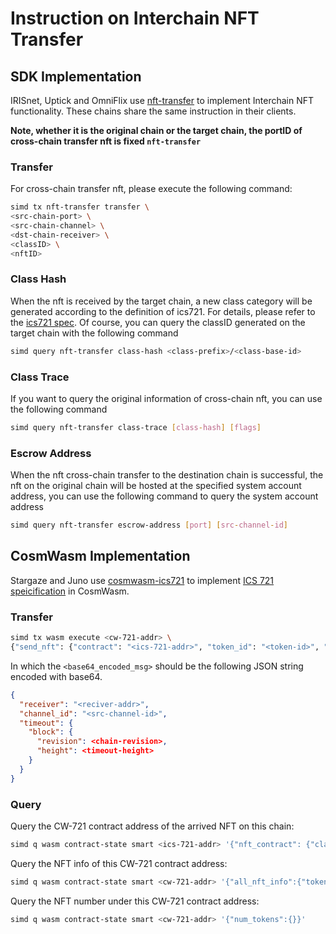 # Instruction on Interchain NFT Transfer

## SDK Implementation

IRISnet, Uptick and OmniFlix use [nft-transfer](https://github.com/bianjieai/nft-transfer/tree/v1.1.1-beta) to implement Interchain NFT functionality. These chains share the same instruction in their clients. 

**Note, whether it is the original chain or the target chain, the portID of cross-chain transfer nft is fixed `nft-transfer`**

### Transfer

For cross-chain transfer nft, please execute the following command:

```bash
simd tx nft-transfer transfer \
<src-chain-port> \
<src-chain-channel> \
<dst-chain-receiver> \
<classID> \
<nftID>  
```

### Class Hash

When the nft is received by the target chain, a new class category will be generated according to the definition of ics721. For details, please refer to the [ics721 spec](https://github.com/cosmos/ibc/blob/main/spec/app/ics-721-nft-transfer/README.md). Of course, you can query the classID generated on the target chain with the following command

```bash
simd query nft-transfer class-hash <class-prefix>/<class-base-id>
```

### Class Trace

If you want to query the original information of cross-chain nft, you can use the following command

```bash
simd query nft-transfer class-trace [class-hash] [flags]
```

### Escrow Address

When the nft cross-chain transfer to the destination chain is successful, the nft on the original chain will be hosted at the specified system account address, you can use the following command to query the system account address

```bash
simd query nft-transfer escrow-address [port] [src-channel-id]
```

## CosmWasm Implementation

Stargaze and Juno use [cosmwasm-ics721](https://github.com/public-awesome/ics721) to implement [ICS 721 speicification](https://github.com/cosmos/ibc/tree/main/spec/app/ics-721-nft-transfer) in CosmWasm.

### Transfer

```bash
simd tx wasm execute <cw-721-addr> \
{"send_nft": {"contract": "<ics-721-addr>", "token_id": "<token-id>", "msg": \ "<basa64_encoded_msg>"}}
```

In which the `<base64_encoded_msg>` should be the following JSON string encoded with base64.

```json
{
  "receiver": "<reciver-addr>",
  "channel_id": "<src-channel-id>",
  "timeout": {
    "block": {
      "revision": <chain-revision>,
      "height": <timeout-height>
    }
  }
}
```

### Query

Query the CW-721 contract address of the arrived NFT on this chain:

```bash
simd q wasm contract-state smart <ics-721-addr> '{"nft_contract": {"class_id" : "<class-prefix/class-base-id>"}}'
```

Query the NFT info of this CW-721 contract address:

```bash
simd q wasm contract-state smart <cw-721-addr> '{"all_nft_info":{"token_id": "<token-id>"}}'
```

Query the NFT number under this CW-721 contract address:

```bash
simd q wasm contract-state smart <cw-721-addr> '{"num_tokens":{}}'
```
